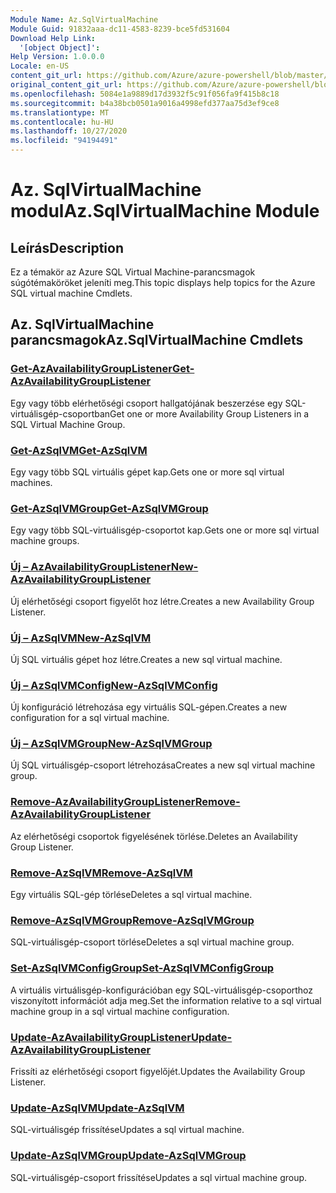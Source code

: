 ```yaml
---
Module Name: Az.SqlVirtualMachine
Module Guid: 91832aaa-dc11-4583-8239-bce5fd531604
Download Help Link:
  '[object Object]': 
Help Version: 1.0.0.0
Locale: en-US
content_git_url: https://github.com/Azure/azure-powershell/blob/master/src/SqlVirtualMachine/SqlVirtualMachine/help/Az.SqlVirtualMachine.md
original_content_git_url: https://github.com/Azure/azure-powershell/blob/master/src/SqlVirtualMachine/SqlVirtualMachine/help/Az.SqlVirtualMachine.md
ms.openlocfilehash: 5084e1a9889d17d3932f5c91f056fa9f415b8c18
ms.sourcegitcommit: b4a38bcb0501a9016a4998efd377aa75d3ef9ce8
ms.translationtype: MT
ms.contentlocale: hu-HU
ms.lasthandoff: 10/27/2020
ms.locfileid: "94194491"
---
```

# <span data-ttu-id="fc4d8-101">Az. SqlVirtualMachine modul</span><span class="sxs-lookup"><span data-stu-id="fc4d8-101">Az.SqlVirtualMachine Module</span></span>
## <span data-ttu-id="fc4d8-102">Leírás</span><span class="sxs-lookup"><span data-stu-id="fc4d8-102">Description</span></span>
<span data-ttu-id="fc4d8-103">Ez a témakör az Azure SQL Virtual Machine-parancsmagok súgótémaköröket jeleníti meg.</span><span class="sxs-lookup"><span data-stu-id="fc4d8-103">This topic displays help topics for the Azure SQL virtual machine Cmdlets.</span></span>

## <span data-ttu-id="fc4d8-104">Az. SqlVirtualMachine parancsmagok</span><span class="sxs-lookup"><span data-stu-id="fc4d8-104">Az.SqlVirtualMachine Cmdlets</span></span>
### [<span data-ttu-id="fc4d8-105">Get-AzAvailabilityGroupListener</span><span class="sxs-lookup"><span data-stu-id="fc4d8-105">Get-AzAvailabilityGroupListener</span></span>](Get-AzAvailabilityGroupListener.md)
<span data-ttu-id="fc4d8-106">Egy vagy több elérhetőségi csoport hallgatójának beszerzése egy SQL-virtuálisgép-csoportban</span><span class="sxs-lookup"><span data-stu-id="fc4d8-106">Get one or more Availability Group Listeners in a SQL Virtual Machine Group.</span></span>

### [<span data-ttu-id="fc4d8-107">Get-AzSqlVM</span><span class="sxs-lookup"><span data-stu-id="fc4d8-107">Get-AzSqlVM</span></span>](Get-AzSqlVM.md)
<span data-ttu-id="fc4d8-108">Egy vagy több SQL virtuális gépet kap.</span><span class="sxs-lookup"><span data-stu-id="fc4d8-108">Gets one or more sql virtual machines.</span></span>

### [<span data-ttu-id="fc4d8-109">Get-AzSqlVMGroup</span><span class="sxs-lookup"><span data-stu-id="fc4d8-109">Get-AzSqlVMGroup</span></span>](Get-AzSqlVMGroup.md)
<span data-ttu-id="fc4d8-110">Egy vagy több SQL-virtuálisgép-csoportot kap.</span><span class="sxs-lookup"><span data-stu-id="fc4d8-110">Gets one or more sql virtual machine groups.</span></span>

### [<span data-ttu-id="fc4d8-111">Új – AzAvailabilityGroupListener</span><span class="sxs-lookup"><span data-stu-id="fc4d8-111">New-AzAvailabilityGroupListener</span></span>](New-AzAvailabilityGroupListener.md)
<span data-ttu-id="fc4d8-112">Új elérhetőségi csoport figyelőt hoz létre.</span><span class="sxs-lookup"><span data-stu-id="fc4d8-112">Creates a new Availability Group Listener.</span></span>

### [<span data-ttu-id="fc4d8-113">Új – AzSqlVM</span><span class="sxs-lookup"><span data-stu-id="fc4d8-113">New-AzSqlVM</span></span>](New-AzSqlVM.md)
<span data-ttu-id="fc4d8-114">Új SQL virtuális gépet hoz létre.</span><span class="sxs-lookup"><span data-stu-id="fc4d8-114">Creates a new sql virtual machine.</span></span>

### [<span data-ttu-id="fc4d8-115">Új – AzSqlVMConfig</span><span class="sxs-lookup"><span data-stu-id="fc4d8-115">New-AzSqlVMConfig</span></span>](New-AzSqlVMConfig.md)
<span data-ttu-id="fc4d8-116">Új konfiguráció létrehozása egy virtuális SQL-gépen.</span><span class="sxs-lookup"><span data-stu-id="fc4d8-116">Creates a new configuration for a sql virtual machine.</span></span>

### [<span data-ttu-id="fc4d8-117">Új – AzSqlVMGroup</span><span class="sxs-lookup"><span data-stu-id="fc4d8-117">New-AzSqlVMGroup</span></span>](New-AzSqlVMGroup.md)
<span data-ttu-id="fc4d8-118">Új SQL virtuálisgép-csoport létrehozása</span><span class="sxs-lookup"><span data-stu-id="fc4d8-118">Creates a new sql virtual machine group.</span></span>

### [<span data-ttu-id="fc4d8-119">Remove-AzAvailabilityGroupListener</span><span class="sxs-lookup"><span data-stu-id="fc4d8-119">Remove-AzAvailabilityGroupListener</span></span>](Remove-AzAvailabilityGroupListener.md)
<span data-ttu-id="fc4d8-120">Az elérhetőségi csoportok figyelésének törlése.</span><span class="sxs-lookup"><span data-stu-id="fc4d8-120">Deletes an Availability Group Listener.</span></span>

### [<span data-ttu-id="fc4d8-121">Remove-AzSqlVM</span><span class="sxs-lookup"><span data-stu-id="fc4d8-121">Remove-AzSqlVM</span></span>](Remove-AzSqlVM.md)
<span data-ttu-id="fc4d8-122">Egy virtuális SQL-gép törlése</span><span class="sxs-lookup"><span data-stu-id="fc4d8-122">Deletes a sql virtual machine.</span></span>

### [<span data-ttu-id="fc4d8-123">Remove-AzSqlVMGroup</span><span class="sxs-lookup"><span data-stu-id="fc4d8-123">Remove-AzSqlVMGroup</span></span>](Remove-AzSqlVMGroup.md)
<span data-ttu-id="fc4d8-124">SQL-virtuálisgép-csoport törlése</span><span class="sxs-lookup"><span data-stu-id="fc4d8-124">Deletes a sql virtual machine group.</span></span>

### [<span data-ttu-id="fc4d8-125">Set-AzSqlVMConfigGroup</span><span class="sxs-lookup"><span data-stu-id="fc4d8-125">Set-AzSqlVMConfigGroup</span></span>](Set-AzSqlVMConfigGroup.md)
<span data-ttu-id="fc4d8-126">A virtuális virtuálisgép-konfigurációban egy SQL-virtuálisgép-csoporthoz viszonyított információt adja meg.</span><span class="sxs-lookup"><span data-stu-id="fc4d8-126">Set the information relative to a sql virtual machine group in a sql virtual machine configuration.</span></span>

### [<span data-ttu-id="fc4d8-127">Update-AzAvailabilityGroupListener</span><span class="sxs-lookup"><span data-stu-id="fc4d8-127">Update-AzAvailabilityGroupListener</span></span>](Update-AzAvailabilityGroupListener.md)
<span data-ttu-id="fc4d8-128">Frissíti az elérhetőségi csoport figyelőjét.</span><span class="sxs-lookup"><span data-stu-id="fc4d8-128">Updates the Availability Group Listener.</span></span>

### [<span data-ttu-id="fc4d8-129">Update-AzSqlVM</span><span class="sxs-lookup"><span data-stu-id="fc4d8-129">Update-AzSqlVM</span></span>](Update-AzSqlVM.md)
<span data-ttu-id="fc4d8-130">SQL-virtuálisgép frissítése</span><span class="sxs-lookup"><span data-stu-id="fc4d8-130">Updates a sql virtual machine.</span></span>

### [<span data-ttu-id="fc4d8-131">Update-AzSqlVMGroup</span><span class="sxs-lookup"><span data-stu-id="fc4d8-131">Update-AzSqlVMGroup</span></span>](Update-AzSqlVMGroup.md)
<span data-ttu-id="fc4d8-132">SQL-virtuálisgép-csoport frissítése</span><span class="sxs-lookup"><span data-stu-id="fc4d8-132">Updates a sql virtual machine group.</span></span>


